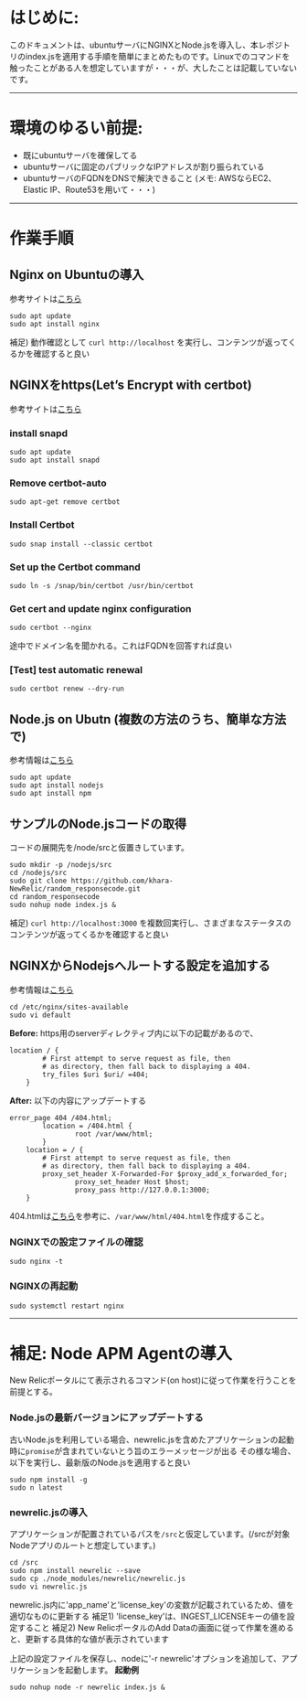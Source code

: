 # はじめに:
このドキュメントは、ubuntuサーバにNGINXとNode.jsを導入し、本レポジトリのindex.jsを適用する手順を簡単にまとめたものです。Linuxでのコマンドを触ったことがある人を想定していますが・・・が、大したことは記載していないです。

---
# 環境のゆるい前提:
 - 既にubuntuサーバを確保してる
 - ubuntuサーバに固定のパブリックなIPアドレスが割り振られている
 - ubuntuサーバのFQDNをDNSで解決できること
(メモ: AWSならEC2、Elastic IP、Route53を用いて・・・)

---
# 作業手順
## Nginx on Ubuntuの導入
参考サイトは[こちら](https://ubuntu.com/tutorials/install-and-configure-nginx#2-installing-nginx)
```
sudo apt update
sudo apt install nginx
```

補足) 動作確認として
`curl http://localhost`
を実行し、コンテンツが返ってくるかを確認すると良い

## NGINXをhttps(Let’s Encrypt with certbot)
参考サイトは[こちら](https://certbot.eff.org/)
### install snapd
```
sudo apt update
sudo apt install snapd
```
### Remove certbot-auto
```
sudo apt-get remove certbot
```
### Install Certbot
```
sudo snap install --classic certbot
```
### Set up the Certbot command
```
sudo ln -s /snap/bin/certbot /usr/bin/certbot
```
### Get cert and update nginx configuration
```
sudo certbot --nginx
```

途中でドメイン名を聞かれる。これはFQDNを回答すれば良い
### [Test] test automatic renewal
```
sudo certbot renew --dry-run
```

## Node.js on Ubutn (複数の方法のうち、簡単な方法で)
参考情報は[こちら](https://www.digitalocean.com/community/tutorials/how-to-install-node-js-on-ubuntu-20-04)

```
sudo apt update
sudo apt install nodejs
sudo apt install npm
```

## サンプルのNode.jsコードの取得
コードの展開先を/node/srcと仮置きしています。

```
sudo mkdir -p /nodejs/src
cd /nodejs/src
sudo git clone https://github.com/khara-NewRelic/random_responsecode.git
cd random_responsecode
sudo nohup node index.js &
```

補足) `curl http://localhost:3000`
を複数回実行し、さまざまなステータスのコンテンツが返ってくるかを確認すると良い

## NGINXからNodejsへルートする設定を追加する
参考情報は[こちら](https://blog.logrocket.com/how-to-run-a-node-js-server-with-nginx/)

```
cd /etc/nginx/sites-available
sudo vi default
```

**Before:** https用のserverディレクティブ内に以下の記載があるので、
```
location / {
        # First attempt to serve request as file, then
        # as directory, then fall back to displaying a 404.
        try_files $uri $uri/ =404;
    }
```

**After:** 以下の内容にアップデートする
```
error_page 404 /404.html;
        location = /404.html {
                root /var/www/html;
        }
	location = / {
		# First attempt to serve request as file, then
		# as directory, then fall back to displaying a 404.
		proxy_set_header X-Forwarded-For $proxy_add_x_forwarded_for;
                proxy_set_header Host $host;
                proxy_pass http://127.0.0.1:3000;
	}
```

404.htmlは[こちら](https://github.com/khara-NewRelic/funny_error_page_404/blob/main/404.html)を参考に、`/var/www/html/404.html`を作成すること。
### NGINXでの設定ファイルの確認
```
sudo nginx -t
```
### NGINXの再起動
```
sudo systemctl restart nginx
```

---
# 補足: Node APM Agentの導入
New Relicポータルにて表示されるコマンド(on host)に従って作業を行うことを前提とする。
### Node.jsの最新バージョンにアップデートする
古いNode.jsを利用している場合、newrelic.jsを含めたアプリケーションの起動時に`promise`が含まれていないとう旨のエラーメッセージが出る
その様な場合、以下を実行し、最新版のNode.jsを適用すると良い
```
sudo npm install -g
sudo n latest
```

### newrelic.jsの導入
アプリケーションが配置されているパスを`/src`と仮定しています。(/srcが対象Nodeアプリのルートと想定しています。)
```
cd /src
sudo npm install newrelic --save
sudo cp ./node_modules/newrelic/newrelic.js
sudo vi newrelic.js
```
newrelic.js内に'app_name'と'license_key'の変数が記載されているため、値を適切なものに更新する
補足1) 'license_key'は、INGEST_LICENSEキーの値を設定すること
補足2) New RelicポータルのAdd Dataの画面に従って作業を進めると、更新する具体的な値が表示されています

上記の設定ファイルを保存し、nodeに'-r newrelic'オプションを追加して、アプリケーションを起動します。
**起動例**
```
sudo nohup node -r newrelic index.js &
```